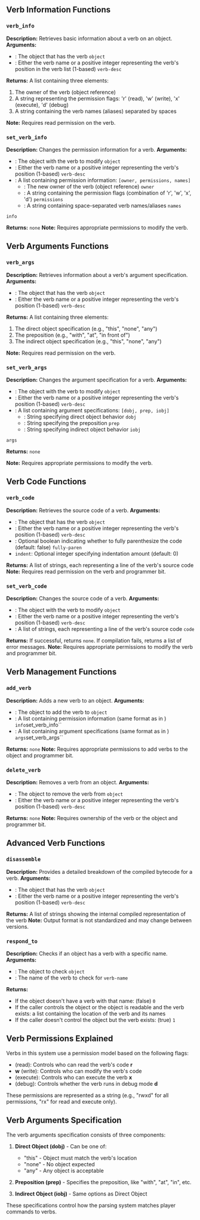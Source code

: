 ## Verb Information Functions

### `verb_info`

**Description:** Retrieves basic information about a verb on an object.
**Arguments:**

- : The object that has the verb `object`
- : Either the verb name or a positive integer representing the verb's position in the verb list (1-based) `verb-desc`

**Returns:** A list containing three elements:

1. The owner of the verb (object reference)
2. A string representing the permission flags: 'r' (read), 'w' (write), 'x' (execute), 'd' (debug)
3. A string containing the verb names (aliases) separated by spaces

**Note:** Requires read permission on the verb.

### `set_verb_info`

**Description:** Changes the permission information for a verb.
**Arguments:**

- : The object with the verb to modify `object`
- : Either the verb name or a positive integer representing the verb's position (1-based) `verb-desc`
- : A list containing permission information: `[owner, permissions, names]`
  - : The new owner of the verb (object reference) `owner`
  - : A string containing the permission flags (combination of 'r', 'w', 'x', 'd') `permissions`
  - : A string containing space-separated verb names/aliases `names`

`info`

**Returns:** `none`
**Note:** Requires appropriate permissions to modify the verb.

## Verb Arguments Functions

### `verb_args`

**Description:** Retrieves information about a verb's argument specification.
**Arguments:**

- : The object that has the verb `object`
- : Either the verb name or a positive integer representing the verb's position (1-based) `verb-desc`

**Returns:** A list containing three elements:

1. The direct object specification (e.g., "this", "none", "any")
2. The preposition (e.g., "with", "at", "in front of")
3. The indirect object specification (e.g., "this", "none", "any")

**Note:** Requires read permission on the verb.

### `set_verb_args`

**Description:** Changes the argument specification for a verb.
**Arguments:**

- : The object with the verb to modify `object`
- : Either the verb name or a positive integer representing the verb's position (1-based) `verb-desc`
- : A list containing argument specifications: `[dobj, prep, iobj]`
  - : String specifying direct object behavior `dobj`
  - : String specifying the preposition `prep`
  - : String specifying indirect object behavior `iobj`

`args`

**Returns:** `none`

**Note:** Requires appropriate permissions to modify the verb.

## Verb Code Functions

### `verb_code`

**Description:** Retrieves the source code of a verb.
**Arguments:**

- : The object that has the verb `object`
- : Either the verb name or a positive integer representing the verb's position (1-based) `verb-desc`
- : Optional boolean indicating whether to fully parenthesize the code (default: false) `fully-paren`
- `indent`: Optional integer specifying indentation amount (default: 0)

**Returns:** A list of strings, each representing a line of the verb's source code
**Note:** Requires read permission on the verb and programmer bit.

### `set_verb_code`

**Description:** Changes the source code of a verb.
**Arguments:**

- : The object with the verb to modify `object`
- : Either the verb name or a positive integer representing the verb's position (1-based) `verb-desc`
- : A list of strings, each representing a line of the verb's source code `code`

**Returns:** If successful, returns `none`. If compilation fails, returns a list of error messages.
**Note:** Requires appropriate permissions to modify the verb and programmer bit.

## Verb Management Functions

### `add_verb`

**Description:** Adds a new verb to an object.
**Arguments:**

- : The object to add the verb to `object`
- : A list containing permission information (same format as in ) `info`set_verb_info``
- : A list containing argument specifications (same format as in ) `args`set_verb_args``

**Returns:** `none`
**Note:** Requires appropriate permissions to add verbs to the object and programmer bit.

### `delete_verb`

**Description:** Removes a verb from an object.
**Arguments:**

- : The object to remove the verb from `object`
- : Either the verb name or a positive integer representing the verb's position (1-based) `verb-desc`

**Returns:** `none`
**Note:** Requires ownership of the verb or the object and programmer bit.

## Advanced Verb Functions

### `disassemble`

**Description:** Provides a detailed breakdown of the compiled bytecode for a verb.
**Arguments:**

- : The object that has the verb `object`
- : Either the verb name or a positive integer representing the verb's position (1-based) `verb-desc`

**Returns:** A list of strings showing the internal compiled representation of the verb
**Note:** Output format is not standardized and may change between versions.

### `respond_to`

**Description:** Checks if an object has a verb with a specific name.
**Arguments:**

- : The object to check `object`
- : The name of the verb to check for `verb-name`

**Returns:**

- If the object doesn't have a verb with that name: (false) `0`
- If the caller controls the object or the object is readable and the verb exists: a list containing the location of the
  verb and its names
- If the caller doesn't control the object but the verb exists: (true) `1`

## Verb Permissions Explained

Verbs in this system use a permission model based on the following flags:

- (read): Controls who can read the verb's code **r**
- **w** (write): Controls who can modify the verb's code
- (execute): Controls who can execute the verb **x**
- (debug): Controls whether the verb runs in debug mode **d**

These permissions are represented as a string (e.g., "rwxd" for all permissions, "rx" for read and execute only).

## Verb Arguments Specification

The verb arguments specification consists of three components:

1. **Direct Object (dobj)** - Can be one of:
   - "this" - Object must match the verb's location
   - "none" - No object expected
   - "any" - Any object is acceptable

2. **Preposition (prep)** - Specifies the preposition, like "with", "at", "in", etc.
3. **Indirect Object (iobj)** - Same options as Direct Object

These specifications control how the parsing system matches player commands to verbs.
